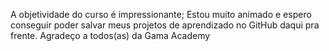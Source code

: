 A objetividade do curso é impressionante;
Estou muito animado e espero conseguir poder salvar meus projetos de aprendizado no GitHub daqui pra frente.
Agradeço a todos(as) da Gama Academy